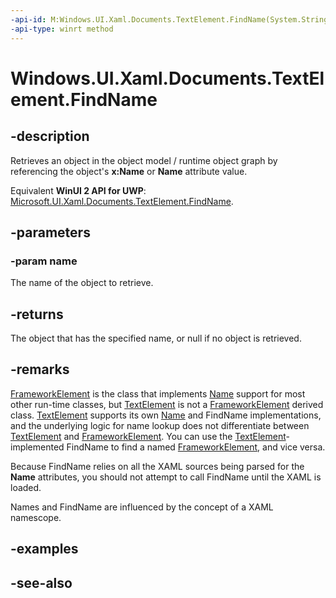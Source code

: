 ```yaml
---
-api-id: M:Windows.UI.Xaml.Documents.TextElement.FindName(System.String)
-api-type: winrt method
---
```


<!-- Method syntax
public object FindName(System.String name)
-->

# Windows.UI.Xaml.Documents.TextElement.FindName

## -description
Retrieves an object in the object model / runtime object graph by referencing the object's **x:Name** or **Name** attribute value.

Equivalent **WinUI 2 API for UWP**: [Microsoft.UI.Xaml.Documents.TextElement.FindName](/windows/winui/api/microsoft.ui.xaml.documents.textelement.findname).

## -parameters
### -param name
The name of the object to retrieve.

## -returns
The object that has the specified name, or null if no object is retrieved.

## -remarks
[FrameworkElement](../windows.ui.xaml/frameworkelement.md) is the class that implements [Name](../windows.ui.xaml/frameworkelement_name.md) support for most other run-time classes, but [TextElement](textelement.md) is not a [FrameworkElement](../windows.ui.xaml/frameworkelement.md) derived class. [TextElement](textelement.md) supports its own [Name](textelement_name.md) and FindName implementations, and the underlying logic for name lookup does not differentiate between [TextElement](textelement.md) and [FrameworkElement](../windows.ui.xaml/frameworkelement.md). You can use the [TextElement](textelement.md)-implemented FindName to find a named [FrameworkElement](../windows.ui.xaml/frameworkelement.md), and vice versa.

Because FindName relies on all the XAML sources being parsed for the **Name** attributes, you should not attempt to call FindName until the XAML is loaded.

Names and FindName are influenced by the concept of a XAML namescope. 
<!--For more information, see ...-->

## -examples

## -see-also
